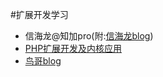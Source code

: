 #扩展开发学习

* 信海龙@知加pro(附:[信海龙blog](http://www.bo56.com/))
* [PHP扩展开发及内核应用](http://www.cunmou.com/phpbook/preface.md)
* [鸟哥blog](http://www.laruence.com/)